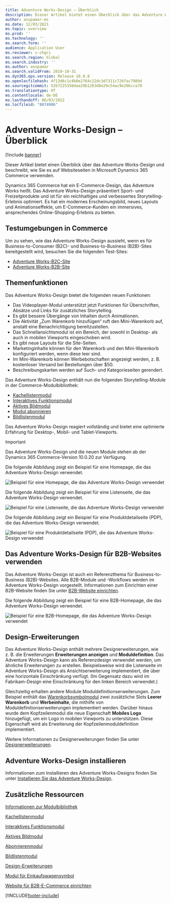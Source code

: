 ```yaml
---
title: Adventure Works-Design – Überblick
description: Dieser Artikel bietet einen Überblick über das Adventure Works-Design und beschreibt, wie Sie es auf Websiteseiten in Microsoft Dynamics 365 Commerce verwenden.
author: anupamar-ms
ms.date: 12/03/2021
ms.topic: overview
ms.prod: ''
ms.technology: ''
ms.search.form: ''
audience: Application User
ms.reviewer: v-chgri
ms.search.region: Global
ms.search.industry: ''
ms.author: anupamar
ms.search.validFrom: 2019-10-31
ms.dyn365.ops.version: Release 10.0.8
ms.openlocfilehash: 4f13d6c1c4b0e2764c22dc3d7311c726fac7989d
ms.sourcegitcommit: 52b7225350daa29b1263d8e29c54ac9e20bcca70
ms.translationtype: HT
ms.contentlocale: de-DE
ms.lasthandoff: 06/03/2022
ms.locfileid: "8874986"
---
```

# <a name="adventure-works-theme-overview"></a>Adventure Works-Design – Überblick

[!include [banner](includes/banner.md)]

Dieser Artikel bietet einen Überblick über das Adventure Works-Design und beschreibt, wie Sie es auf Websiteseiten in Microsoft Dynamics 365 Commerce verwenden.

Dynamics 365 Commerce hat ein E-Commerce-Design, das Adventure Works heißt. Das Adventure Works-Design präsentiert Sport- und Freizeitprodukte und ist für ein reichhaltiges und verbessertes Storytelling-Erlebnis optimiert. Es hat ein modernes Erscheinungsbild, neues Layouts und Animationseffekte, um E-Commerce-Kunden ein immersives, ansprechendes Online-Shopping-Erlebnis zu bieten.

## <a name="trial-environments-in-commerce"></a>Testumgebungen in Commerce

Um zu sehen, wie das Adventure Works-Design aussieht, wenn es für Business-to-Consumer (B2C)- und Business-to-Business (B2B)-Sites bereitgestellt wird, besuchen Sie die folgenden Test-Sites:

- [Adventure Works-B2C-Site](https://www.adventure-works.com/)
- [Adventure Works-B2B-Site](https://www.adventure-works.com/business)

## <a name="theme-capabilities"></a>Themenfunktionen

Das Adventure Works-Design bietet die folgenden neuen Funktionen:

- Das Videoplayer-Modul unterstützt jetzt Funktionen für Überschriften, Absätze und Links für zusätzliches Storytelling.
- Es gibt bessere Übergänge von Inhalten durch Animationen.
- Die Aktivität „Zum Warenkorb hinzufügen“ ruft den Mini-Warenkorb auf, anstatt eine Benachrichtigung bereitzustellen.
- Das Schnellansichtsmodul ist ein Bereich, der sowohl in Desktop- als auch in mobilen Viewports eingeschoben wird.
- Es gibt neue Layouts für die Site-Seiten. 
- Marketinginhalte können für den Warenkorb und den Mini-Warenkorb konfiguriert werden, wenn diese leer sind.
- Im Mini-Warenkorb können Werbebotschaften angezeigt werden, z. B. kostenloser Versand bei Bestellungen über $50.
- Beschreibungskarten werden auf Such- und Kategorieseiten gerendert.

Das Adventure Works-Design enthält nun die folgenden Storytelling-Module in der Commerce-Modulbibliothek:

- [Kachellistenmodul](tile-list-module.md)
- [Interaktives Funktionsmodul](interactive-feature-module.md)
- [Aktives Bildmodul](active-image-module.md)
- [Modul abonnieren](subscribe-module.md)
- [Bildlistenmodul](image-list-module.md)

Das Adventure Works-Design reagiert vollständig und bietet eine optimierte Erfahrung für Desktop-, Mobil- und Tablet-Viewports.

> [!IMPORTANT]
> Das Adventure Works-Design und die neuen Module stehen ab der Dynamics 365 Commerce-Version 10.0.20 zur Verfügung.

Die folgende Abbildung zeigt ein Beispiel für eine Homepage, die das Adventure Works-Design verwendet.

![Beispiel für eine Homepage, die das Adventure Works-Design verwendet](./media/aw_b2c.PNG)

Die folgende Abbildung zeigt ein Beispiel für eine Listenseite, die das Adventure Works-Design verwendet.

![Beispiel für eine Listenseite, die das Adventure Works-Design verwendet](./media/Aw_list.PNG)

Die folgende Abbildung zeigt ein Beispiel für eine Produktdetailseite (PDP), die das Adventure Works-Design verwendet.

![Beispiel für eine Produktdetailseite (PDP), die das Adventure Works-Design verwendet](./media/aw_pdp.PNG)

## <a name="use-the-adventure-works-theme-for-b2b-sites"></a>Das Adventure Works-Design für B2B-Websites verwenden

Das Adventure Works-Design ist auch ein Referenzthema für Business-to-Business (B2B)-Websites. Alle B2B-Module und -Workflows werden im Adventure Works-Design vorgestellt. Informationen zum Einrichten einer B2B-Website finden Sie unter [B2B-Website einrichten](./b2b/set-up-b2b-site.md).

Die folgende Abbildung zeigt ein Beispiel für eine B2B-Homepage, die das Adventure Works-Design verwendet.

![Beispiel für eine B2B-Homepage, die das Adventure Works-Design verwendet](./media/aw_b2b.PNG)

## <a name="theme-extensions"></a>Design-Erweiterungen

Das Adventure Works-Design enthält mehrere Designerweiterungen, wie z. B. die Erweiterungen **Erweiterungen anzeigen** und **Moduldefinition**. Das Adventure Works-Design kann als Referenzdesign verwendet werden, um ähnliche Erweiterungen zu erstellen. Beispielsweise wird die Listenseite im Adventure Works-Design als Ansichtserweiterung implementiert, die über eine horizontale Einschränkung verfügt. (Im Gegensatz dazu wird im Fabrikam-Design eine Einschränkung für den linken Bereich verwendet.)

Gleichzeitig erhalten andere Module Moduldefinitionserweiterungen. Zum Beispiel enthält das [Warenkorbsymbolmodul](cart-icon-module.md) zwei zusätzliche Slots **Leerer Warenkorb** und **Werbeinhalte**, die mithilfe von Moduldefinitionserweiterungen implementiert werden. Darüber hinaus wurde dem Kopfzeilenmodul die neue Eigenschaft **Mobiles Logo** hinzugefügt, um ein Logo in mobilen Viewports zu unterstützen. Diese Eigenschaft wird als Erweiterung der Kopfzeilenmoduldefinition implementiert.

Weitere Informationen zu Designerweiterungen finden Sie unter [Designerweiterungen](e-commerce-extensibility/theme-module-extensions.md).

## <a name="install-the-adventure-works-theme"></a>Adventure Works-Design installieren

Informationen zum Installieren des Adventure Works-Designs finden Sie unter [Installieren Sie das Adventure Works-Design](install-adventure-works.md).

## <a name="additional-resources"></a>Zusätzliche Ressourcen

[Informationen zur Modulbibliothek](starter-kit-overview.md)

[Kachellistenmodul](tile-list-module.md)

[Interaktives Funktionsmodul](interactive-feature-module.md)

[Aktives Bildmodul](active-image-module.md)

[Abonnierenmodul](subscribe-module.md)

[Bildlistenmodul](image-list-module.md)

[Design-Erweiterungen](e-commerce-extensibility/theme-module-extensions.md)

[Modul für Einkaufswagensymbol](cart-icon-module.md)

[Website für B2B-E-Commerce einrichten](./b2b/set-up-b2b-site.md)

[!INCLUDE[footer-include](../includes/footer-banner.md)]
